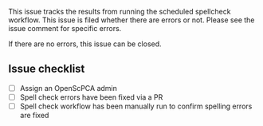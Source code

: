 This issue tracks the results from running the scheduled spellcheck workflow.
This issue is filed whether there are errors or not.
Please see the issue comment for specific errors.

If there are no errors, this issue can be closed.

## Issue checklist

- [ ] Assign an OpenScPCA admin
- [ ] Spell check errors have been fixed via a PR
- [ ] Spell check workflow has been manually run to confirm spelling errors are fixed
